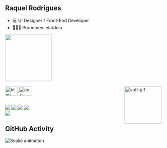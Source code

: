 ## Raquel Rodrigues 

- 💻 UI Designer / Front-End Developer
- 👩🏾‍💻 Pronomes: ela/dela


<div>
  <a href="https://github.com/ewebeca">
  <img height="150em" src="https://github-readme-stats.vercel.app/api?username=ewebeca&theme=ocean_dark&show_icons=true"/> 
</div>

<div style="display: inline_block"><br>
<img align="center" alt="html" height="30" width="40" src="https://cdn.jsdelivr.net/gh/devicons/devicon@latest/icons/html5/html5-original.svg" />
<img align="center" alt="css" height="30" width="40" src="https://cdn.jsdelivr.net/gh/devicons/devicon@latest/icons/css3/css3-original.svg" />
<img align="right" alt="soft-gif" height="120" width="120" src="https://i.picasion.com/pic92/9c8f7ff03ba4bd067e752f641ccbdebd.gif">

##

<div>
 <a href="https://www.youtube.com/@ewebeca" target="_blank"><img src="https://img.shields.io/badge/YouTube-FF0000?style=for-the-badge&logo=youtube&logoColor=white"></a>
  <a href="https://www.instagram.com/ewebeca" target="_blank"><img src="https://img.shields.io/badge/Instagram-E4405F?style=for-the-badge&logo=instagram&logoColor=white" target="_blank"></a>
 	<a href="https://www.twitch.tv/nraquelita" target="_blank"><img src="https://img.shields.io/badge/Twitch-9146FF?style=for-the-badge&logo=twitch&logoColor=white" target="_blank"></a> 
  <a href="https://www.x.com/ewebeca" target="_blank"><img src="https://img.shields.io/badge/Twitter-1DA1F2?style=for-the-badge&logo=twitter&logoColor=white"_blank"></a> 
</div>
  <a href="https://www.linkedin.com/in/raquel-rodrigues11/" target="_blank"><img src="https://img.shields.io/badge/LinkedIn-0077B5?style=for-the-badge&logo=linkedin&logoColor=white"></a>
</div>

## GitHub Activity

<picture>
  <source media="(prefers-color-scheme: dark)" srcset="https://raw.githubusercontent.com/ewebeca/ewebeca/output/github-contribution-grid-snake-dark.svg">
  <source media="(prefers-color-scheme: light)" srcset="https://raw.githubusercontent.com/ewebeca/ewebeca/output/github-contribution-grid-snake.svg">
  <img src="https://raw.githubusercontent.com/ewebeca/gitrepo/output/snake.svg" alt="Snake animation" />
</picture>
